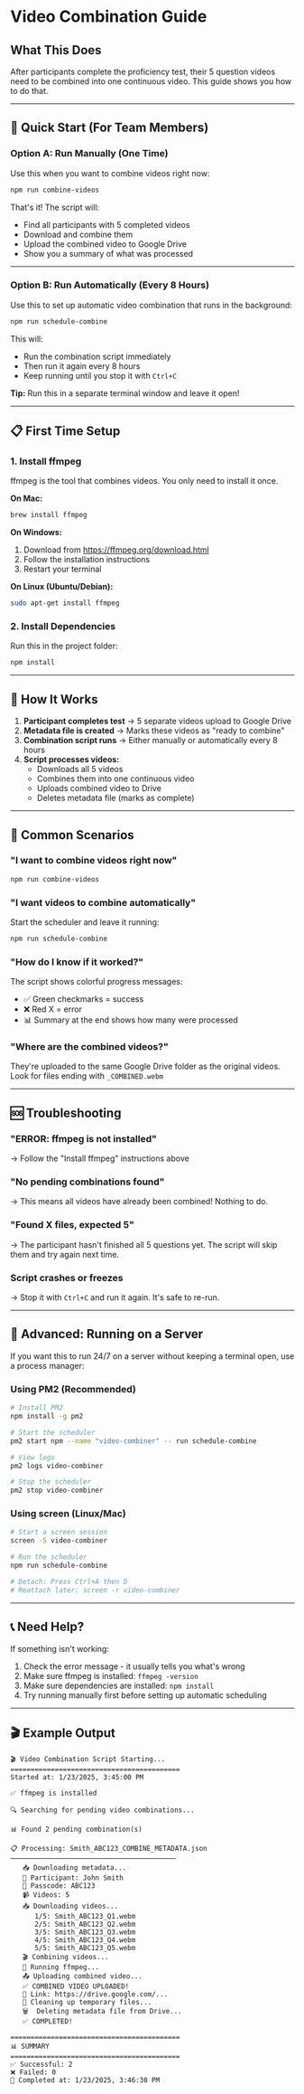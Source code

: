 # Video Combination Guide

## What This Does

After participants complete the proficiency test, their 5 question videos need to be combined into one continuous video. This guide shows you how to do that.

---

## 🚀 Quick Start (For Team Members)

### Option A: Run Manually (One Time)

Use this when you want to combine videos right now:

```bash
npm run combine-videos
```

That's it! The script will:
- Find all participants with 5 completed videos
- Download and combine them
- Upload the combined video to Google Drive
- Show you a summary of what was processed

---

### Option B: Run Automatically (Every 8 Hours)

Use this to set up automatic video combination that runs in the background:

```bash
npm run schedule-combine
```

This will:
- Run the combination script immediately
- Then run it again every 8 hours
- Keep running until you stop it with `Ctrl+C`

**Tip:** Run this in a separate terminal window and leave it open!

---

## 📋 First Time Setup

### 1. Install ffmpeg

ffmpeg is the tool that combines videos. You only need to install it once.

**On Mac:**
```bash
brew install ffmpeg
```

**On Windows:**
1. Download from https://ffmpeg.org/download.html
2. Follow the installation instructions
3. Restart your terminal

**On Linux (Ubuntu/Debian):**
```bash
sudo apt-get install ffmpeg
```

### 2. Install Dependencies

Run this in the project folder:
```bash
npm install
```

---

## 📖 How It Works

1. **Participant completes test** → 5 separate videos upload to Google Drive
2. **Metadata file is created** → Marks these videos as "ready to combine"
3. **Combination script runs** → Either manually or automatically every 8 hours
4. **Script processes videos:**
   - Downloads all 5 videos
   - Combines them into one continuous video
   - Uploads combined video to Drive
   - Deletes metadata file (marks as complete)

---

## 🎯 Common Scenarios

### "I want to combine videos right now"
```bash
npm run combine-videos
```

### "I want videos to combine automatically"
Start the scheduler and leave it running:
```bash
npm run schedule-combine
```

### "How do I know if it worked?"
The script shows colorful progress messages:
- ✅ Green checkmarks = success
- ❌ Red X = error
- 📊 Summary at the end shows how many were processed

### "Where are the combined videos?"
They're uploaded to the same Google Drive folder as the original videos. Look for files ending with `_COMBINED.webm`

---

## 🆘 Troubleshooting

### "ERROR: ffmpeg is not installed"
→ Follow the "Install ffmpeg" instructions above

### "No pending combinations found"
→ This means all videos have already been combined! Nothing to do.

### "Found X files, expected 5"
→ The participant hasn't finished all 5 questions yet. The script will skip them and try again next time.

### Script crashes or freezes
→ Stop it with `Ctrl+C` and run it again. It's safe to re-run.

---

## 🔧 Advanced: Running on a Server

If you want this to run 24/7 on a server without keeping a terminal open, use a process manager:

### Using PM2 (Recommended)
```bash
# Install PM2
npm install -g pm2

# Start the scheduler
pm2 start npm --name "video-combiner" -- run schedule-combine

# View logs
pm2 logs video-combiner

# Stop the scheduler
pm2 stop video-combiner
```

### Using screen (Linux/Mac)
```bash
# Start a screen session
screen -S video-combiner

# Run the scheduler
npm run schedule-combine

# Detach: Press Ctrl+A then D
# Reattach later: screen -r video-combiner
```

---

## 📞 Need Help?

If something isn't working:
1. Check the error message - it usually tells you what's wrong
2. Make sure ffmpeg is installed: `ffmpeg -version`
3. Make sure dependencies are installed: `npm install`
4. Try running manually first before setting up automatic scheduling

---

## 🎬 Example Output

```
🎬 Video Combination Script Starting...
==========================================
Started at: 1/23/2025, 3:45:00 PM

✅ ffmpeg is installed

🔍 Searching for pending video combinations...

📊 Found 2 pending combination(s)

📋 Processing: Smith_ABC123_COMBINE_METADATA.json
─────────────────────────────────────────
   📥 Downloading metadata...
   👤 Participant: John Smith
   🔢 Passcode: ABC123
   📹 Videos: 5
   📥 Downloading videos...
      1/5: Smith_ABC123_Q1.webm
      2/5: Smith_ABC123_Q2.webm
      3/5: Smith_ABC123_Q3.webm
      4/5: Smith_ABC123_Q4.webm
      5/5: Smith_ABC123_Q5.webm
   🎬 Combining videos...
   🔧 Running ffmpeg...
   📤 Uploading combined video...
   ✅ COMBINED VIDEO UPLOADED!
   🔗 Link: https://drive.google.com/...
   🧹 Cleaning up temporary files...
   🗑️  Deleting metadata file from Drive...
   ✅ COMPLETED!

==========================================
📊 SUMMARY
==========================================
✅ Successful: 2
❌ Failed: 0
📅 Completed at: 1/23/2025, 3:46:30 PM
```
